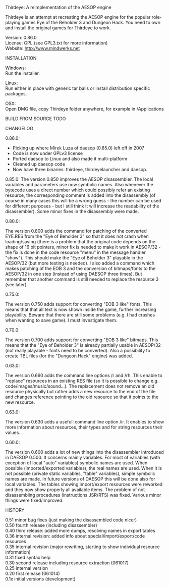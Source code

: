 Thirdeye: A reimplementation of the AESOP engine

Thirdeye is an attempt at recreating the AESOP engine for the popular 
role-playing games Eye of the Beholder 3 and Dungeon Hack. You need to own and 
install the original games for Thirdeye to work.

Version: 0.86.0  
License: GPL (see GPL3.txt for more information)  
Website: http://www.mindwerks.net  

INSTALLATION

Windows:  
Run the installer.

Linux:  
Run either in place with generic tar balls or install distribution specific packages.

OSX:  
Open DMG file, copy Thirdeye folder anywhere, for example in /Applications

BUILD FROM SOURCE
TODO

CHANGELOG

0.86.0:  

* Picking up where Mirek Luza of daesop (0.85.0) left off in 2007
* Code is now under GPLv3 license
* Ported daesop to Linux and also made it multi-platform
* Cleaned up daesop code
* Now have three binaries: thirdeye, thirdeyelauncher and daesop.


0.85.0:
The version 0.850 improves the AESOP disassembler. The local variables and 
parameters use now symbolic names. Also whenever the bytecode uses a direct 
number which could possibly refer an existing resource, the corresponding 
comment is added into the disassembly (of course in many cases this will be 
a wrong guess - the number can be used for different purposes - but I still 
think it will increase the readability of the disassembler). Some minor fixes 
in the disassembly were made.


0.80.0:

The version 0.800 adds the command for patching of the converted EYE.RES from 
the "Eye of Beholder 3" so that it does not crash when loading/saving 
(there is a problem that the original code depends on the shape of 16 bit 
pointers, minor fix is needed to make it work in AESOP/32 - the fix is done 
in the code resource "menu" in the message handler "show"). This should make 
the "Eye of Beholder 3" playable in the AESOP/32 (but more testing is needed).
I also added a command which makes patching of the EOB 3 and the conversion of 
bitmaps/fonts to the AESOP/32 in one step (instead of using DAESOP three times).
But remember that another command is still needed to replace the resource 3 
(see later).


0.75.0:

The version 0.750 adds support for converting "EOB 3 like" fonts. This means 
that that all text is now shown inside the game, further increasing playability. 
Beware that there are still some problems (e.g. I had crashes when wanting to 
save game). I must investigate them.


0.70.0:

The version 0.700 adds support for converting "EOB 3 like" bitmaps. This means 
that the "Eye of Beholder 3" is already partially usable in AESOP/32 (not 
really playable - fonts need to be converted). Also a possibility to create 
TBL files (for the "Dungeon Hack" engine) was added.


0.63.0:

The version 0.660 adds the command line options /r and /rh. This enable to 
"replace" resources in an existing RES file (so it is possible to change 
e.g. code/images/music/sound...). The replacement does not remove an old 
resource physically but rather adds a new resource to the end of the file 
and changes reference pointing to the old resource so that it points to the 
new resource.


0.63.0:

The version 0.630 adds a usefull command line option /ir. It enables to show 
more information about resources, their types and for string resources their 
values.


0.60.0:

The version 0.600 adds a lot of new things into the disassembler introduced in 
DAESOP 0.500. It concerns mainly variables. For most of variables (with 
exception of local "auto" variables) symbolic names are used. When possible 
(imported/exported variables), the real names are used. When it is not possible 
(private static variables, "table" variables), simple symbolic names are made. 
In future versions of DAESOP this will be done also for local variables.
The tables showing import/export resources were reworked and they now show 
properly all available items. The problem of not disassembling procedures 
(instructions JSR/RTS) was fixed. Various minor things were fixed/improved.


HISTORY  
 
0.51  minor bug fixes (just making the disassembled code nicer)  
0.50  fourth release (including disassembler)  
0.40  third release: added more dumps, resolving names in export tables  
0.36  internal revision: added info about special/import/export/code resources  
0.35  internal revision (major rewriting, starting to show individual resource information)  
0.31  fixed syntax help  
0.30  second release including resource extraction (061017)  
0.25  internal version  
0.20  first release (061014)  
0.1x  initial versions (development)  
